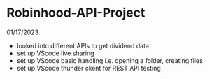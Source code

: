 # Robinhood-API-Project

01/17/2023
- looked into different APIs to get dividend data
- set up VScode live sharing
- set up VScode basic handling i.e. opening a folder, creating files
- set up VScode thunder client for REST API testing
